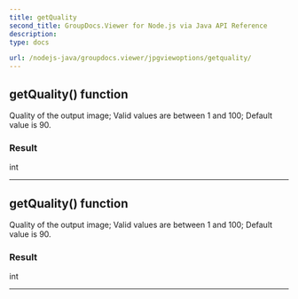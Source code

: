 ```yaml
---
title: getQuality
second_title: GroupDocs.Viewer for Node.js via Java API Reference
description: 
type: docs

url: /nodejs-java/groupdocs.viewer/jpgviewoptions/getquality/
---
```


## getQuality()  function

 Quality of the output image;
 Valid values are between 1 and 100;
 Default value is 90.
 

### Result
int


---


## getQuality()  function

 Quality of the output image;
 Valid values are between 1 and 100;
 Default value is 90.
 

### Result
int


---


